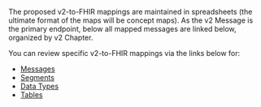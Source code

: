 The proposed v2-to-FHIR mappings are maintained in spreadsheets (the ultimate format of the maps will be concept maps).
As the v2 Message is the primary endpoint, below all mapped messages are linked below, organized by v2 Chapter.

You can review specific v2-to-FHIR mappings via the links below for:

* [Messages](message_maps.html)
* [Segments](segment_maps.html)
* [Data Types](datatype_maps.html)
* [Tables](coding_system_maps.html)

